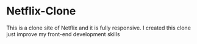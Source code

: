 # Netflix-Clone
This is a clone site of Netflix and it is fully responsive. I created this clone just improve my front-end development skills
